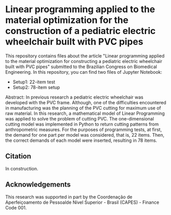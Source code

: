 # Linear programming applied to the material optimization for the construction of a pediatric electric wheelchair built with PVC pipes

This repository contains files about the article "Linear programming applied to the material optimization for constructing a pediatric electric wheelchair built with PVC pipes" submitted to the Brazilian Congress on Biomedical Engineering. In this repository, you can find two files of Jupyter Notebook:

- Setup1: 22-item test
- Setup2: 78-item setup

Abstract: In previous research a pediatric electric wheelchair was developed with the PVC frame. Although, one of the difficulties encountered in manufacturing was the planning of the PVC cutting for maximum use of raw material. In this research, a mathematical model of Linear Programming was applied to solve the problem of cutting PVC. The one-dimensional cutting model was implemented in Python to return cutting patterns from anthropometric measures. For the purposes of programming tests, at first, the demand for one part per model was considered, that is, 22 items. Then, the correct demands of each model were inserted, resulting in 78 items.

## Citation
In construction. 

## Acknowledgements
This research was supported in part by the Coordenação de Aperfeiçoamento de Pessoalde Nível Superior - Brasil (CAPES) - Finance Code 001.
